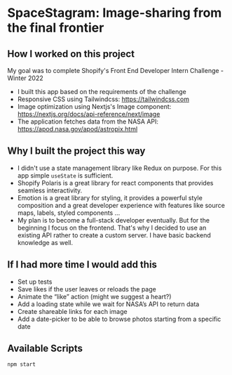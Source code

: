 # SpaceStagram: Image-sharing from the final frontier

## How I worked on this project
My goal was to complete Shopify's Front End Developer Intern Challenge - Winter 2022
- I built this app based on the requirements of the challenge
- Responsive CSS using Tailwindcss: https://tailwindcss.com
- Image optimization using Nextjs's Image component: https://nextjs.org/docs/api-reference/next/image
- The application fetches data from the NASA API: https://apod.nasa.gov/apod/astropix.html

## Why I built the project this way
- I didn't use a state management library like Redux on purpose. For this app simple `useState` is
sufficient. 
- Shopify Polaris is a great library for react components that provides seamless interactivity.
- Emotion is a great library for styling, it provides a powerful style composition and  a great developer experience with features like source maps, labels, styled components ...
- My plan is to become a full-stack developer eventually. But for the beginning I focus on the
frontend. That's why I decided to use an existing API rather to create a custom server. I have
basic backend knowledge as well.

## If I had more time I would add this
- Set up tests
- Save likes if the user leaves or reloads the page
- Animate the “like” action (might we suggest a heart?)
- Add a loading state while we wait for NASA’s API to return data
- Create shareable links for each image
- Add a date-picker to be able to browse photos starting from a specific date

## Available Scripts
```
npm start
```
